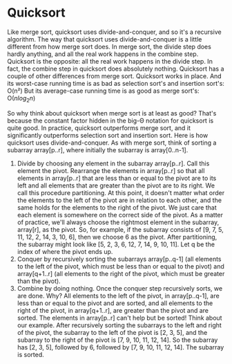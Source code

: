 # Quicksort

Like merge sort, quicksort uses divide-and-conquer, and so it's a recursive algorithm. The way that quicksort uses divide-and-conquer is a little different from how merge sort does. In merge sort, the divide step does hardly anything, and all the real work happens in the combine step. Quicksort is the opposite: all the real work happens in the divide step. In fact, the combine step in quicksort does absolutely nothing.
Quicksort has a couple of other differences from merge sort. Quicksort works in place. And its worst-case running time is as bad as selection sort's and insertion sort's: O(n²) But its average-case running time is as good as merge sort's: O($nlog{_2}{n}$)

So why think about quicksort when merge sort is at least as good? That's because the constant factor hidden in the big-Θ notation for quicksort is quite good. In practice, quicksort outperforms merge sort, and it significantly outperforms selection sort and insertion sort.
Here is how quicksort uses divide-and-conquer. As with merge sort, think of sorting a subarray array[p..r], where initially the subarray is array[0..n-1].

1. Divide by choosing any element in the subarray array[p..r]. Call this element the pivot.
    Rearrange the elements in array[p..r] so that all elements in array[p..r] that are less than or equal to the pivot are to its left and all elements that are greater than the pivot are to its right. We call this procedure partitioning. At this point, it doesn't matter what order the elements to the left of the pivot are in relation to each other, and the same holds for the elements to the right of the pivot. We just care that each element is somewhere on the correct side of the pivot.
    As a matter of practice, we'll always choose the rightmost element in the subarray, array[r], as the pivot. So, for example, if the subarray consists of [9, 7, 5, 11, 12, 2, 14, 3, 10, 6], then we choose 6 as the pivot. After partitioning, the subarray might look like [5, 2, 3, 6, 12, 7, 14, 9, 10, 11]. Let q be the index of where the pivot ends up.
2. Conquer by recursively sorting the subarrays array[p..q-1] (all elements to the left of the pivot, which must be less than or equal to the pivot) and array[q+1..r] (all elements to the right of the pivot, which must be greater than the pivot).
3. Combine by doing nothing. Once the conquer step recursively sorts, we are done. Why? All elements to the left of the pivot, in array[p..q-1], are less than or equal to the pivot and are sorted, and all elements to the right of the pivot, in array[q+1..r], are greater than the pivot and are sorted. The elements in array[p..r] can't help but be sorted!
    Think about our example. After recursively sorting the subarrays to the left and right of the pivot, the subarray to the left of the pivot is [2, 3, 5], and the subarray to the right of the pivot is [7, 9, 10, 11, 12, 14]. So the subarray has [2, 3, 5], followed by 6, followed by [7, 9, 10, 11, 12, 14]. The subarray is sorted.
